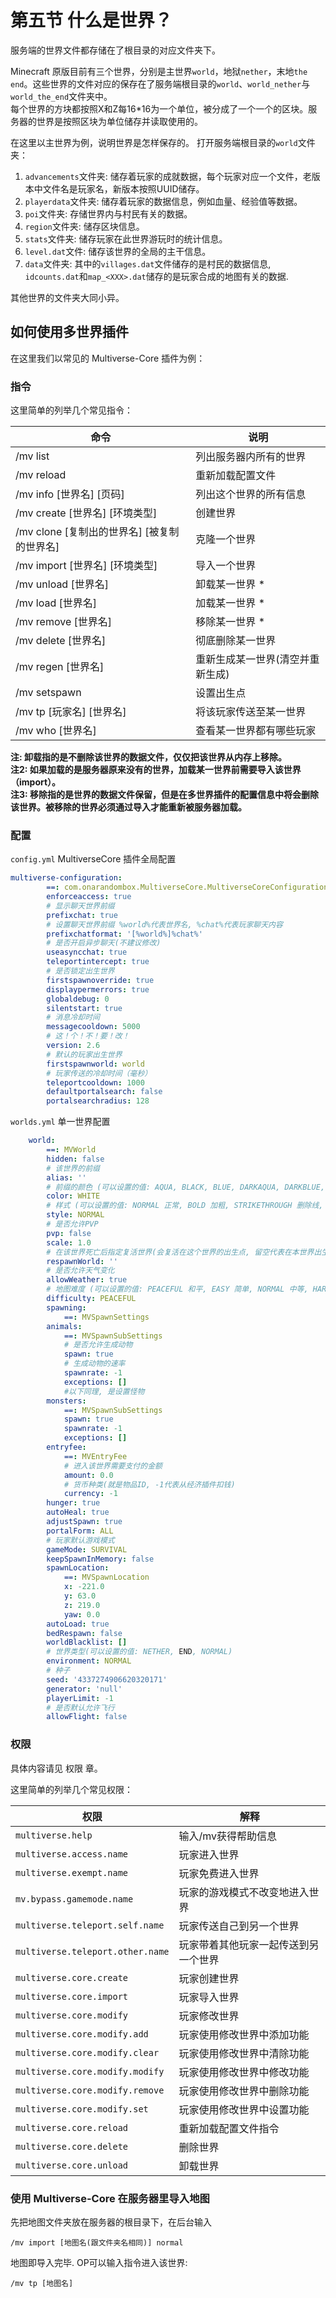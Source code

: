 # 第五节 什么是世界？
服务端的世界文件都存储在了根目录的对应文件夹下。

Minecraft 原版目前有三个世界，分别是主世界`world`，地狱`nether`，末地`the end`。这些世界的文件对应的保存在了服务端根目录的`world`、`world_nether`与`world_the_end`文件夹中。  
每个世界的方块都按照X和Z每16*16为一个单位，被分成了一个一个的区块。服务器的世界是按照区块为单位储存并读取使用的。

在这里以主世界为例，说明世界是怎样保存的。
打开服务端根目录的`world`文件夹：
1. `advancements`文件夹: 储存着玩家的成就数据，每个玩家对应一个文件，老版本中文件名是玩家名，新版本按照UUID储存。  
2. `playerdata`文件夹: 储存着玩家的数据信息，例如血量、经验值等数据。  
3. `poi`文件夹: 存储世界内与村民有关的数据。  
4. `region`文件夹: 储存区块信息。  
5. `stats`文件夹: 储存玩家在此世界游玩时的统计信息。  
6. `level.dat`文件: 储存该世界的全局的主干信息。  
7. `data`文件夹: 其中的`villages.dat`文件储存的是村民的数据信息, `idcounts.dat`和`map_<XXX>.dat`储存的是玩家合成的地图有关的数据.  

其他世界的文件夹大同小异。

## 如何使用多世界插件
在这里我们以常见的 Multiverse-Core 插件为例：

### 指令
这里简单的列举几个常见指令：

命令 | 说明
--- | ---
/mv list | 列出服务器内所有的世界
/mv reload | 重新加载配置文件
/mv info [世界名] [页码] | 列出这个世界的所有信息
/mv create [世界名] [环境类型] | 创建世界
/mv clone [复制出的世界名] [被复制的世界名] | 克隆一个世界
/mv import [世界名] [环境类型] | 导入一个世界
/mv unload [世界名] | 卸载某一世界 *
/mv load [世界名] | 加载某一世界 *
/mv remove [世界名] | 移除某一世界 *
/mv delete [世界名] | 彻底删除某一世界
/mv regen [世界名] | 重新生成某一世界(清空并重新生成)
/mv setspawn | 设置出生点
/mv tp [玩家名] [世界名] | 将该玩家传送至某一世界
/mv who [世界名] | 查看某一世界都有哪些玩家

**注: 卸载指的是不删除该世界的数据文件，仅仅把该世界从内存上移除。**  
**注2: 如果加载的是服务器原来没有的世界，加载某一世界前需要导入该世界（import）。**  
**注3: 移除指的是世界的数据文件保留，但是在多世界插件的配置信息中将会删除该世界。被移除的世界必须通过导入才能重新被服务器加载。**


### 配置
`config.yml` MultiverseCore 插件全局配置
```yaml
multiverse-configuration:
        ==: com.onarandombox.MultiverseCore.MultiverseCoreConfiguration
        enforceaccess: true
        # 显示聊天世界前缀
        prefixchat: true
        # 设置聊天世界前缀 %world%代表世界名, %chat%代表玩家聊天内容
        prefixchatformat: '[%world%]%chat%'
        # 是否开启异步聊天(不建议修改)
        useasyncchat: true
        teleportintercept: true
        # 是否锁定出生世界
        firstspawnoverride: true
        displaypermerrors: true
        globaldebug: 0
        silentstart: true
        # 消息冷却时间
        messagecooldown: 5000
        # 这！个！不！要！改！
        version: 2.6
        # 默认的玩家出生世界
        firstspawnworld: world
        # 玩家传送的冷却时间（毫秒）
        teleportcooldown: 1000
        defaultportalsearch: false
        portalsearchradius: 128
```

`worlds.yml` 单一世界配置 
```yaml
    world:
        ==: MVWorld
        hidden: false
        # 该世界的前缀
        alias: ''
        # 前缀的颜色 (可以设置的值: AQUA, BLACK, BLUE, DARKAQUA, DARKBLUE, DARKGRAY, DARKGREEN,DARKPURPLE, DARKRED, GOLD, GRAY, GREEN, LIGHTPURPLE, RED, YELLOW, WHITE)
        color: WHITE
        # 样式 (可以设置的值: NORMAL 正常, BOLD 加粗, STRIKETHROUGH 删除线, UNDERLINE 下划线 , ITALIC 斜体)
        style: NORMAL
        # 是否允许PVP
        pvp: false
        scale: 1.0
        # 在该世界死亡后指定复活世界(会复活在这个世界的出生点, 留空代表在本世界出生点复活)
        respawnWorld: ''
        # 是否允许天气变化
        allowWeather: true
        # 地图难度 (可以设置的值: PEACEFUL 和平, EASY 简单, NORMAL 中等, HARD 难)
        difficulty: PEACEFUL
        spawning:
            ==: MVSpawnSettings
        animals:
            ==: MVSpawnSubSettings
            # 是否允许生成动物
            spawn: true
            # 生成动物的速率
            spawnrate: -1
            exceptions: []
            #以下同理, 是设置怪物
        monsters:
            ==: MVSpawnSubSettings
            spawn: true
            spawnrate: -1
            exceptions: []
        entryfee:
            ==: MVEntryFee
            # 进入该世界需要支付的金额
            amount: 0.0
            # 货币种类(就是物品ID, -1代表从经济插件扣钱)
            currency: -1
        hunger: true
        autoHeal: true
        adjustSpawn: true
        portalForm: ALL
        # 玩家默认游戏模式
        gameMode: SURVIVAL
        keepSpawnInMemory: false
        spawnLocation:
            ==: MVSpawnLocation
            x: -221.0
            y: 63.0
            z: 219.0
            yaw: 0.0
        autoLoad: true
        bedRespawn: false
        worldBlacklist: []
        # 世界类型(可以设置的值: NETHER, END, NORMAL)
        environment: NORMAL
        # 种子
        seed: '4337274906620320171'
        generator: 'null'
        playerLimit: -1
        # 是否默认允许飞行
        allowFlight: false
```

### 权限
具体内容请见 权限 章。

这里简单的列举几个常见权限：

权限 | 解释
--- | ---
`multiverse.help` | 输入/mv获得帮助信息
`multiverse.access.name` | 玩家进入世界
`multiverse.exempt.name` | 玩家免费进入世界
`mv.bypass.gamemode.name` | 玩家的游戏模式不改变地进入世界
`multiverse.teleport.self.name` | 玩家传送自己到另一个世界
`multiverse.teleport.other.name` | 玩家带着其他玩家一起传送到另一个世界
`multiverse.core.create` | 玩家创建世界
`multiverse.core.import` | 玩家导入世界
`multiverse.core.modify` | 玩家修改世界
`multiverse.core.modify.add` | 玩家使用修改世界中添加功能
`multiverse.core.modify.clear` | 玩家使用修改世界中清除功能
`multiverse.core.modify.modify` | 玩家使用修改世界中修改功能
`multiverse.core.modify.remove` | 玩家使用修改世界中删除功能
`multiverse.core.modify.set` | 玩家使用修改世界中设置功能
`multiverse.core.reload` | 重新加载配置文件指令
`multiverse.core.delete` | 删除世界
`multiverse.core.unload` | 卸载世界

### 使用 Multiverse-Core 在服务器里导入地图

先把地图文件夹放在服务器的根目录下，在后台输入  
```
/mv import [地图名(跟文件夹名相同)] normal
```
地图即导入完毕. OP可以输入指令进入该世界:  
```
/mv tp [地图名]
```


